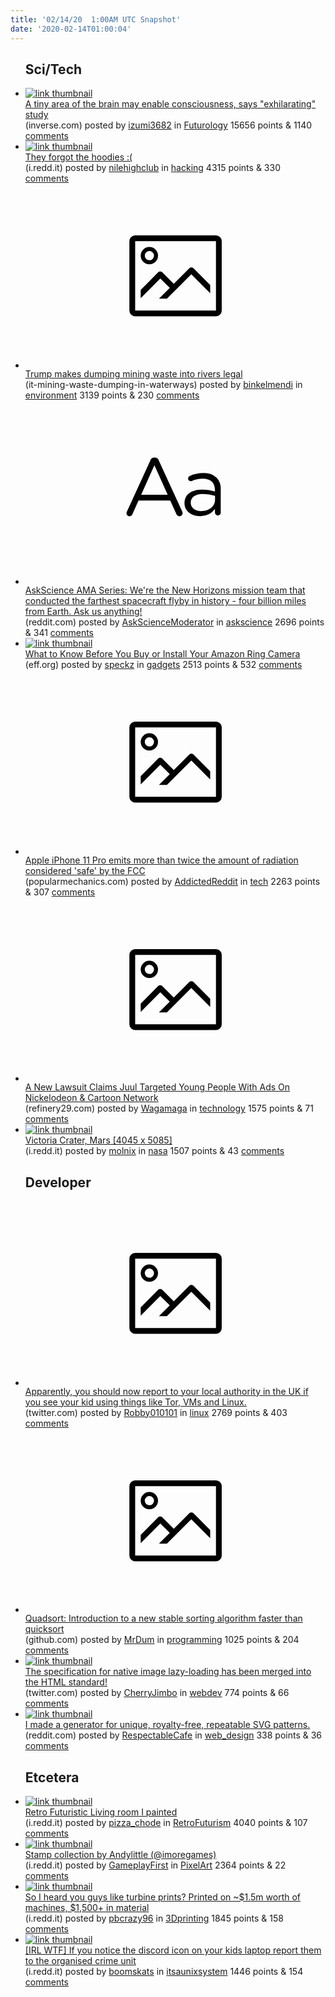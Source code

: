 ```yaml
---
title: '02/14/20  1:00AM UTC Snapshot'
date: '2020-02-14T01:00:04'
---
```

<ul>
<h2>Sci/Tech</h2>

<li><a href='https://www.inverse.com/mind-body/tiny-area-of-the-brain-could-enable-consciousness'><img src='https://b.thumbs.redditmedia.com/Iyo2HEG2RKyO8U0HEoZ-d0_16RGH93CgQlcas05voGo.jpg' alt='link thumbnail'></a><div><div class='linkTitle'><a href='https://www.inverse.com/mind-body/tiny-area-of-the-brain-could-enable-consciousness'>A tiny area of the brain may enable consciousness, says "exhilarating" study</a></div>(inverse.com) posted by <a href='https://www.reddit.com/user/izumi3682'>izumi3682</a> in <a href='https://www.reddit.com/r/Futurology'>Futurology</a> 15656 points & 1140 <a href='https://www.reddit.com/r/Futurology/comments/f38yy5/a_tiny_area_of_the_brain_may_enable_consciousness/'>comments</a></div></li>

<li><a href='https://i.redd.it/cblxe1sxfng41.jpg'><img src='https://b.thumbs.redditmedia.com/_j1FgB-a9b3yFlXFRJG0ixIWkSdTSMZ5stS9TSwwlIs.jpg' alt='link thumbnail'></a><div><div class='linkTitle'><a href='https://i.redd.it/cblxe1sxfng41.jpg'>They forgot the hoodies :(</a></div>(i.redd.it) posted by <a href='https://www.reddit.com/user/nilehighclub'>nilehighclub</a> in <a href='https://www.reddit.com/r/hacking'>hacking</a> 4315 points & 330 <a href='https://www.reddit.com/r/hacking/comments/f36sc5/they_forgot_the_hoodies/'>comments</a></div></li>

<li><a href='http://it-mining-waste-dumping-in-waterways/2017/0https://www.washingtonpost.com/videonational/president-trump-signs-resolution-to-perm2/21/cde426aa-f84b-11e6-aa1e-5f735ee31334_video.html'><svg version='1.1' viewBox='-34 -14 104 64' preserveAspectRatio='xMidYMid meet' xmlns='http://www.w3.org/2000/svg' xmlns:xlink='http://www.w3.org/1999/xlink'>
    <title>link thumbnail</title>
    <path d='M32,4H4A2,2,0,0,0,2,6V30a2,2,0,0,0,2,2H32a2,2,0,0,0,2-2V6A2,2,0,0,0,32,4ZM4,30V6H32V30Z'></path>
    <path d='M8.92,14a3,3,0,1,0-3-3A3,3,0,0,0,8.92,14Zm0-4.6A1.6,1.6,0,1,1,7.33,11,1.6,1.6,0,0,1,8.92,9.41Z'></path>
    <path d='M22.78,15.37l-5.4,5.4-4-4a1,1,0,0,0-1.41,0L5.92,22.9v2.83l6.79-6.79L16,22.18l-3.75,3.75H15l8.45-8.45L30,24V21.18l-5.81-5.81A1,1,0,0,0,22.78,15.37Z'></path>
    </svg></a><div><div class='linkTitle'><a href='http://it-mining-waste-dumping-in-waterways/2017/0https://www.washingtonpost.com/videonational/president-trump-signs-resolution-to-perm2/21/cde426aa-f84b-11e6-aa1e-5f735ee31334_video.html'>Trump makes dumping mining waste into rivers legal</a></div>(it-mining-waste-dumping-in-waterways) posted by <a href='https://www.reddit.com/user/binkelmendi'>binkelmendi</a> in <a href='https://www.reddit.com/r/environment'>environment</a> 3139 points & 230 <a href='https://www.reddit.com/r/environment/comments/f38v0q/trump_makes_dumping_mining_waste_into_rivers_legal/'>comments</a></div></li>

<li><a href='https://www.reddit.com/r/askscience/comments/f38xmz/askscience_ama_series_were_the_new_horizons/'><svg version='1.1' viewBox='-34 -12 104 64' preserveAspectRatio='xMidYMid slice' xmlns='http://www.w3.org/2000/svg' xmlns:xlink='http://www.w3.org/1999/xlink'>
    <title>text link thumbnail</title>
    <path d='M12.19,8.84a1.45,1.45,0,0,0-1.4-1h-.12a1.46,1.46,0,0,0-1.42,1L1.14,26.56a1.29,1.29,0,0,0-.14.59,1,1,0,0,0,1,1,1.12,1.12,0,0,0,1.08-.77l2.08-4.65h11l2.08,4.59a1.24,1.24,0,0,0,1.12.83,1.08,1.08,0,0,0,1.08-1.08,1.64,1.64,0,0,0-.14-.57ZM6.08,20.71l4.59-10.22,4.6,10.22Z'>
    </path>
    <path d='M32.24,14.78A6.35,6.35,0,0,0,27.6,13.2a11.36,11.36,0,0,0-4.7,1,1,1,0,0,0-.58.89,1,1,0,0,0,.94.92,1.23,1.23,0,0,0,.39-.08,8.87,8.87,0,0,1,3.72-.81c2.7,0,4.28,1.33,4.28,3.92v.5a15.29,15.29,0,0,0-4.42-.61c-3.64,0-6.14,1.61-6.14,4.64v.05c0,2.95,2.7,4.48,5.37,4.48a6.29,6.29,0,0,0,5.19-2.48V26.9a1,1,0,0,0,1,1,1,1,0,0,0,1-1.06V19A5.71,5.71,0,0,0,32.24,14.78Zm-.56,7.7c0,2.28-2.17,3.89-4.81,3.89-1.94,0-3.61-1.06-3.61-2.86v-.06c0-1.8,1.5-3,4.2-3a15.2,15.2,0,0,1,4.22.61Z'>
    </path>
    </svg></a><div><div class='linkTitle'><a href='https://www.reddit.com/r/askscience/comments/f38xmz/askscience_ama_series_were_the_new_horizons/'>AskScience AMA Series: We're the New Horizons mission team that conducted the farthest spacecraft flyby in history - four billion miles from Earth. Ask us anything!</a></div>(reddit.com) posted by <a href='https://www.reddit.com/user/AskScienceModerator'>AskScienceModerator</a> in <a href='https://www.reddit.com/r/askscience'>askscience</a> 2696 points & 341 <a href='https://www.reddit.com/r/askscience/comments/f38xmz/askscience_ama_series_were_the_new_horizons/'>comments</a></div></li>

<li><a href='https://www.eff.org/deeplinks/2020/02/what-know-you-buy-or-install-your-amazon-ring-camera'><img src='https://a.thumbs.redditmedia.com/unJYeAHxT4slPIAT_Gbp9qpeKyy0dh9_J5AcfV6Xfr4.jpg' alt='link thumbnail'></a><div><div class='linkTitle'><a href='https://www.eff.org/deeplinks/2020/02/what-know-you-buy-or-install-your-amazon-ring-camera'>What to Know Before You Buy or Install Your Amazon Ring Camera</a></div>(eff.org) posted by <a href='https://www.reddit.com/user/speckz'>speckz</a> in <a href='https://www.reddit.com/r/gadgets'>gadgets</a> 2513 points & 532 <a href='https://www.reddit.com/r/gadgets/comments/f39ztz/what_to_know_before_you_buy_or_install_your/'>comments</a></div></li>

<li><a href='https://www.popularmechanics.com/technology/gadgets/a30857609/iphone-11-pro-radiation/'><svg version='1.1' viewBox='-34 -14 104 64' preserveAspectRatio='xMidYMid meet' xmlns='http://www.w3.org/2000/svg' xmlns:xlink='http://www.w3.org/1999/xlink'>
    <title>link thumbnail</title>
    <path d='M32,4H4A2,2,0,0,0,2,6V30a2,2,0,0,0,2,2H32a2,2,0,0,0,2-2V6A2,2,0,0,0,32,4ZM4,30V6H32V30Z'></path>
    <path d='M8.92,14a3,3,0,1,0-3-3A3,3,0,0,0,8.92,14Zm0-4.6A1.6,1.6,0,1,1,7.33,11,1.6,1.6,0,0,1,8.92,9.41Z'></path>
    <path d='M22.78,15.37l-5.4,5.4-4-4a1,1,0,0,0-1.41,0L5.92,22.9v2.83l6.79-6.79L16,22.18l-3.75,3.75H15l8.45-8.45L30,24V21.18l-5.81-5.81A1,1,0,0,0,22.78,15.37Z'></path>
    </svg></a><div><div class='linkTitle'><a href='https://www.popularmechanics.com/technology/gadgets/a30857609/iphone-11-pro-radiation/'>Apple iPhone 11 Pro emits more than twice the amount of radiation considered 'safe' by the FCC</a></div>(popularmechanics.com) posted by <a href='https://www.reddit.com/user/AddictedReddit'>AddictedReddit</a> in <a href='https://www.reddit.com/r/tech'>tech</a> 2263 points & 307 <a href='https://www.reddit.com/r/tech/comments/f3cwxi/apple_iphone_11_pro_emits_more_than_twice_the/'>comments</a></div></li>

<li><a href='https://www.refinery29.com/en-us/2020/02/9404913/juul-lawsuit-ads-underage-nickelodeon-cartoon-network'><svg version='1.1' viewBox='-34 -14 104 64' preserveAspectRatio='xMidYMid meet' xmlns='http://www.w3.org/2000/svg' xmlns:xlink='http://www.w3.org/1999/xlink'>
    <title>link thumbnail</title>
    <path d='M32,4H4A2,2,0,0,0,2,6V30a2,2,0,0,0,2,2H32a2,2,0,0,0,2-2V6A2,2,0,0,0,32,4ZM4,30V6H32V30Z'></path>
    <path d='M8.92,14a3,3,0,1,0-3-3A3,3,0,0,0,8.92,14Zm0-4.6A1.6,1.6,0,1,1,7.33,11,1.6,1.6,0,0,1,8.92,9.41Z'></path>
    <path d='M22.78,15.37l-5.4,5.4-4-4a1,1,0,0,0-1.41,0L5.92,22.9v2.83l6.79-6.79L16,22.18l-3.75,3.75H15l8.45-8.45L30,24V21.18l-5.81-5.81A1,1,0,0,0,22.78,15.37Z'></path>
    </svg></a><div><div class='linkTitle'><a href='https://www.refinery29.com/en-us/2020/02/9404913/juul-lawsuit-ads-underage-nickelodeon-cartoon-network'>A New Lawsuit Claims Juul Targeted Young People With Ads On Nickelodeon &amp; Cartoon Network</a></div>(refinery29.com) posted by <a href='https://www.reddit.com/user/Wagamaga'>Wagamaga</a> in <a href='https://www.reddit.com/r/technology'>technology</a> 1575 points & 71 <a href='https://www.reddit.com/r/technology/comments/f39lku/a_new_lawsuit_claims_juul_targeted_young_people/'>comments</a></div></li>

<li><a href='https://i.redd.it/o0j8ik5udrg41.jpg'><img src='https://b.thumbs.redditmedia.com/4RfvNu-SNN1gqwqzgfPK7ulEnWdGiKPj_rMERpcNPIA.jpg' alt='link thumbnail'></a><div><div class='linkTitle'><a href='https://i.redd.it/o0j8ik5udrg41.jpg'>Victoria Crater, Mars [4045 x 5085]</a></div>(i.redd.it) posted by <a href='https://www.reddit.com/user/molnix'>molnix</a> in <a href='https://www.reddit.com/r/nasa'>nasa</a> 1507 points & 43 <a href='https://www.reddit.com/r/nasa/comments/f3h6kc/victoria_crater_mars_4045_x_5085/'>comments</a></div></li>

<h2>Developer</h2>

<li><a href='https://twitter.com/G_IW/status/1227700420178567170?s=20'><svg version='1.1' viewBox='-34 -14 104 64' preserveAspectRatio='xMidYMid meet' xmlns='http://www.w3.org/2000/svg' xmlns:xlink='http://www.w3.org/1999/xlink'>
    <title>link thumbnail</title>
    <path d='M32,4H4A2,2,0,0,0,2,6V30a2,2,0,0,0,2,2H32a2,2,0,0,0,2-2V6A2,2,0,0,0,32,4ZM4,30V6H32V30Z'></path>
    <path d='M8.92,14a3,3,0,1,0-3-3A3,3,0,0,0,8.92,14Zm0-4.6A1.6,1.6,0,1,1,7.33,11,1.6,1.6,0,0,1,8.92,9.41Z'></path>
    <path d='M22.78,15.37l-5.4,5.4-4-4a1,1,0,0,0-1.41,0L5.92,22.9v2.83l6.79-6.79L16,22.18l-3.75,3.75H15l8.45-8.45L30,24V21.18l-5.81-5.81A1,1,0,0,0,22.78,15.37Z'></path>
    </svg></a><div><div class='linkTitle'><a href='https://twitter.com/G_IW/status/1227700420178567170?s=20'>Apparently, you should now report to your local authority in the UK if you see your kid using things like Tor, VMs and Linux.</a></div>(twitter.com) posted by <a href='https://www.reddit.com/user/Robby010101'>Robby010101</a> in <a href='https://www.reddit.com/r/linux'>linux</a> 2769 points & 403 <a href='https://www.reddit.com/r/linux/comments/f3anrp/apparently_you_should_now_report_to_your_local/'>comments</a></div></li>

<li><a href='https://github.com/scandum/quadsort'><svg version='1.1' viewBox='-34 -14 104 64' preserveAspectRatio='xMidYMid meet' xmlns='http://www.w3.org/2000/svg' xmlns:xlink='http://www.w3.org/1999/xlink'>
    <title>link thumbnail</title>
    <path d='M32,4H4A2,2,0,0,0,2,6V30a2,2,0,0,0,2,2H32a2,2,0,0,0,2-2V6A2,2,0,0,0,32,4ZM4,30V6H32V30Z'></path>
    <path d='M8.92,14a3,3,0,1,0-3-3A3,3,0,0,0,8.92,14Zm0-4.6A1.6,1.6,0,1,1,7.33,11,1.6,1.6,0,0,1,8.92,9.41Z'></path>
    <path d='M22.78,15.37l-5.4,5.4-4-4a1,1,0,0,0-1.41,0L5.92,22.9v2.83l6.79-6.79L16,22.18l-3.75,3.75H15l8.45-8.45L30,24V21.18l-5.81-5.81A1,1,0,0,0,22.78,15.37Z'></path>
    </svg></a><div><div class='linkTitle'><a href='https://github.com/scandum/quadsort'>Quadsort: Introduction to a new stable sorting algorithm faster than quicksort</a></div>(github.com) posted by <a href='https://www.reddit.com/user/MrDum'>MrDum</a> in <a href='https://www.reddit.com/r/programming'>programming</a> 1025 points & 204 <a href='https://www.reddit.com/r/programming/comments/f3d5q0/quadsort_introduction_to_a_new_stable_sorting/'>comments</a></div></li>

<li><a href='https://twitter.com/addyosmani/status/1227619409625174016?s=21'><img src='https://b.thumbs.redditmedia.com/omCRczPhTtsBYIzO-tvFspBuGmO1EK8Z2ghRjNc-mwU.jpg' alt='link thumbnail'></a><div><div class='linkTitle'><a href='https://twitter.com/addyosmani/status/1227619409625174016?s=21'>The specification for native image lazy-loading has been merged into the HTML standard!</a></div>(twitter.com) posted by <a href='https://www.reddit.com/user/CherryJimbo'>CherryJimbo</a> in <a href='https://www.reddit.com/r/webdev'>webdev</a> 774 points & 66 <a href='https://www.reddit.com/r/webdev/comments/f36y60/the_specification_for_native_image_lazyloading/'>comments</a></div></li>

<li><a href='https://www.reddit.com/r/web_design/comments/f32qme/i_made_a_generator_for_unique_royaltyfree/'><img src='https://b.thumbs.redditmedia.com/py69TN2-Qmj-W167LPM6KbDfckrkdJmdlx0Ptiq10xw.jpg' alt='link thumbnail'></a><div><div class='linkTitle'><a href='https://www.reddit.com/r/web_design/comments/f32qme/i_made_a_generator_for_unique_royaltyfree/'>I made a generator for unique, royalty-free, repeatable SVG patterns.</a></div>(reddit.com) posted by <a href='https://www.reddit.com/user/RespectableCafe'>RespectableCafe</a> in <a href='https://www.reddit.com/r/web_design'>web_design</a> 338 points & 36 <a href='https://www.reddit.com/r/web_design/comments/f32qme/i_made_a_generator_for_unique_royaltyfree/'>comments</a></div></li>

<h2>Etcetera</h2>

<li><a href='https://i.redd.it/0jhc2xx85pg41.png'><img src='https://a.thumbs.redditmedia.com/_2Ttq5vjurWVgqNRuBeICjGas-roCMa7e8Tvf-DATi4.jpg' alt='link thumbnail'></a><div><div class='linkTitle'><a href='https://i.redd.it/0jhc2xx85pg41.png'>Retro Futuristic Living room I painted</a></div>(i.redd.it) posted by <a href='https://www.reddit.com/user/pizza_chode'>pizza_chode</a> in <a href='https://www.reddit.com/r/RetroFuturism'>RetroFuturism</a> 4040 points & 107 <a href='https://www.reddit.com/r/RetroFuturism/comments/f3abej/retro_futuristic_living_room_i_painted/'>comments</a></div></li>

<li><a href='https://i.redd.it/1hmze7pibog41.jpg'><img src='https://b.thumbs.redditmedia.com/pM6-_EYDLLWzQI19mjdYtxC_dtRv9ntp8cP2MOvjT-o.jpg' alt='link thumbnail'></a><div><div class='linkTitle'><a href='https://i.redd.it/1hmze7pibog41.jpg'>Stamp collection by Andylittle (@imoregames)</a></div>(i.redd.it) posted by <a href='https://www.reddit.com/user/GameplayFirst'>GameplayFirst</a> in <a href='https://www.reddit.com/r/PixelArt'>PixelArt</a> 2364 points & 22 <a href='https://www.reddit.com/r/PixelArt/comments/f38eza/stamp_collection_by_andylittle_imoregames/'>comments</a></div></li>

<li><a href='https://i.redd.it/0qyl79qivpg41.jpg'><img src='https://a.thumbs.redditmedia.com/3HHQniCm5WpRznv6N5_ld3z7ftw4CwY7NO48z42_pE0.jpg' alt='link thumbnail'></a><div><div class='linkTitle'><a href='https://i.redd.it/0qyl79qivpg41.jpg'>So I heard you guys like turbine prints? Printed on ~$1.5m worth of machines, $1,500+ in material</a></div>(i.redd.it) posted by <a href='https://www.reddit.com/user/pbcrazy96'>pbcrazy96</a> in <a href='https://www.reddit.com/r/3Dprinting'>3Dprinting</a> 1845 points & 158 <a href='https://www.reddit.com/r/3Dprinting/comments/f3cd0z/so_i_heard_you_guys_like_turbine_prints_printed/'>comments</a></div></li>

<li><a href='https://i.redd.it/xd5bt2t0yqg41.jpg'><img src='https://b.thumbs.redditmedia.com/tW95afGoSRXAjBEd5_LDO7OSzaO3mxXbDn0KhwuaopQ.jpg' alt='link thumbnail'></a><div><div class='linkTitle'><a href='https://i.redd.it/xd5bt2t0yqg41.jpg'>[IRL WTF] If you notice the discord icon on your kids laptop report them to the organised crime unit</a></div>(i.redd.it) posted by <a href='https://www.reddit.com/user/boomskats'>boomskats</a> in <a href='https://www.reddit.com/r/itsaunixsystem'>itsaunixsystem</a> 1446 points & 154 <a href='https://www.reddit.com/r/itsaunixsystem/comments/f3ft1m/irl_wtf_if_you_notice_the_discord_icon_on_your/'>comments</a></div></li>

</ul>
